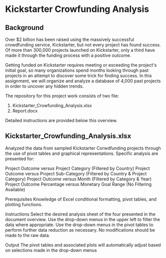 # Kickstarter Crowfunding Analysis

## Background

Over $2 billion has been raised using the massively successful crowdfunding service, Kickstarter, but not every project has found success. Of more than 300,000 projects launched on Kickstarter, only a third have made it through the funding process with a positive outcome.

Getting funded on Kickstarter requires meeting or exceeding the project's initial goal, so many organizations spend months looking through past projects in an attempt to discover some trick for finding success. In this assignment, we will organize and analyze a database of 4,000 past projects in order to uncover any hidden trends.

The repository for this project work consists of two file:

1. Kickstarter_Crowfunding_Analysis.xlsx
2. Report.docx

Detailed instructions are provided below this overview.

## Kickstarter_Crowfunding_Analysis.xlsx

Analyzed the data from sampled Kickstarter Corwdfunding projects through the use of pivot tables and graphical representations. 
Specific analysis are presented for:

Project Outcome versus Project Category (Filtered by Country)
Project Outcome versus Project Sub-Category (Filtered by Country & Project Category)
Project Outcome versus Month (Filtered by Category & Year)
Project Outcome Percentage versus Monetary Goal Range (No Filtering Available)

Prerequisites
Knowledge of Excel conditional formatting, pivot tables, and plotting functions.

Instructions
Select the desired analysis sheet of the four presented in the document overview.
Use the drop-down menus in the upper left to filter the data where appropriate.
Use the drop-down menus in the pivot tables to perform further data reduction as necessary.
No modifications should be made to the raw data.

Output
The pivot tables and associated plots will automatically adjust based on selections made in the drop-down menus
